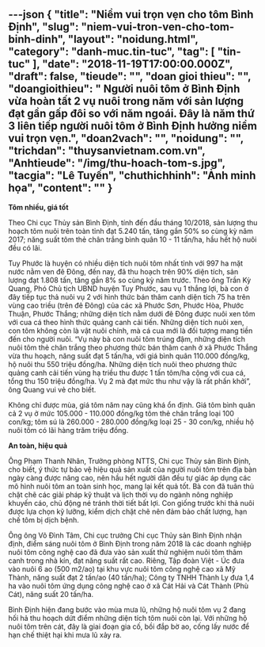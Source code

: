 ---json
{
    "title": "Niềm vui trọn vẹn cho tôm Bình Định",
    "slug": "niem-vui-tron-ven-cho-tom-binh-dinh",
    "layout": "noidung.html",
    "category": "danh-muc.tin-tuc",
    "tag": [
        "tin-tuc"
    ],
    "date": "2018-11-19T17:00:00.000Z",
    "draft": false,
    "tieude": "",
    "doan gioi thieu": "",
    "doangioithieu": " Người nuôi tôm ở Bình Định vừa hoàn tất 2 vụ nuôi trong năm với sản lượng đạt gần gấp đôi so với năm ngoái. Đây là năm thứ 3 liên tiếp người nuôi tôm ở Bình Định hưởng niềm vui trọn vẹn.",
    "doan2vach": "",
    "noidung": "",
    "trichdan": "thuysanvietnam.com.vn",
    "Anhtieude": "/img/thu-hoach-tom-s.jpg",
    "tacgia": "Lê Tuyến",
    "chuthichhinh": "Ảnh minh họa",
    "__content__": ""
}
---
<p><strong>T&ocirc;m nhiều, gi&aacute; tốt</strong></p>

<p>Theo Chi cục Thủy sản B&igrave;nh Định, t&iacute;nh đến đầu th&aacute;ng 10/2018, sản lượng thu hoạch t&ocirc;m nu&ocirc;i tr&ecirc;n to&agrave;n tỉnh đạt 5.240 t&acirc;́n, tăng gần 50% so c&ugrave;ng kỳ năm 2017; năng suất t&ocirc;m thẻ ch&acirc;n trắng b&igrave;nh qu&acirc;n 10 - 11 tấn/ha, hầu hết hộ nu&ocirc;i đều c&oacute; l&atilde;i.</p>

<p>Tuy Phước l&agrave; huyện c&oacute; nhiều diện t&iacute;ch nu&ocirc;i t&ocirc;m nhất tỉnh với 997 ha mặt nước nằm ven đ&ecirc; Đ&ocirc;ng, đến nay, đ&atilde; thu hoạch tr&ecirc;n 90% diện t&iacute;ch, sản lượng đạt 1.808 tấn, tăng gần 8% so c&ugrave;ng kỳ năm trước. Theo &ocirc;ng Trần Kỳ Quang, Ph&oacute; Chủ tịch UBND huyện Tuy Phước, sau vụ 1 thắng lợi, b&agrave; con ở đ&acirc;y tiếp tục thả nu&ocirc;i vụ 2 với h&igrave;nh thức b&aacute;n th&acirc;m canh diện t&iacute;ch 75 ha tr&ecirc;n v&ugrave;ng cao triều (tr&ecirc;n đ&ecirc; Đ&ocirc;ng) của c&aacute;c x&atilde; Phước Sơn, Phước H&ograve;a, Phước Thuận, Phước Thắng; những diện t&iacute;ch nằm dưới đ&ecirc; Đ&ocirc;ng được nu&ocirc;i xen t&ocirc;m với cua c&aacute; theo h&igrave;nh thức quảng canh cải tiến. Những diện t&iacute;ch nu&ocirc;i xen, con t&ocirc;m kh&ocirc;ng c&ograve;n l&agrave; vật nu&ocirc;i ch&iacute;nh, m&agrave; c&aacute; cua mới l&agrave; đối tượng mang tiền đến cho người nu&ocirc;i. &ldquo;Vụ n&agrave;y b&agrave; con nu&ocirc;i t&ocirc;m tr&uacute;ng đậm, những diện t&iacute;ch nu&ocirc;i t&ocirc;m thẻ ch&acirc;n trắng theo phương thức b&aacute;n th&acirc;m canh ở x&atilde; Phước Thắng vừa thu hoạch, năng suất đạt 5 tấn/ha, với gi&aacute; b&igrave;nh qu&acirc;n 110.000 đồng/kg, hộ nu&ocirc;i thu 550 triệu đồng/ha. Những diện t&iacute;ch nu&ocirc;i theo phương thức quảng canh cải tiến v&ugrave;ng hạ triều thu được 1 tấn t&ocirc;m/ha cộng với cua c&aacute;, tổng thu 150 triệu đồng/ha. Vụ 2 m&agrave; đạt mức thu như vậy l&agrave; rất phấn khởi&rdquo;, &ocirc;ng Quang vui vẻ cho biết.</p>

<p>Kh&ocirc;ng chỉ được m&ugrave;a, gi&aacute; t&ocirc;m năm nay cũng kh&aacute; ổn định. Gi&aacute; t&ocirc;m b&igrave;nh qu&acirc;n cả 2 vụ ở mức 105.000 - 110.000 đồng/kg t&ocirc;m thẻ ch&acirc;n trắng loại 100 con/kg; t&ocirc;m s&uacute; l&agrave; 260.000 - 280.000 đồng/kg loại 25 - 30 con/kg, nhiều hộ nu&ocirc;i t&ocirc;m c&oacute; l&atilde;i h&agrave;ng trăm triệu đồng.</p>

<p><strong>An to&agrave;n, hiệu quả</strong></p>

<p>&Ocirc;ng Phạm Thanh Nh&acirc;n, Trưởng ph&ograve;ng NTTS, Chi cục Thủy sản B&igrave;nh Định, cho biết, &yacute; thức tự bảo vệ hiệu quả sản xuất của người nu&ocirc;i t&ocirc;m tr&ecirc;n địa b&agrave;n ng&agrave;y c&agrave;ng được n&acirc;ng cao, n&ecirc;n hầu hết người d&acirc;n đều tự gi&aacute;c &aacute;p dụng c&aacute;c m&ocirc; h&igrave;nh nu&ocirc;i t&ocirc;m an to&agrave;n sinh học, mang lại kết quả tốt. B&agrave; con đ&atilde; tu&acirc;n thủ chặt chẽ c&aacute;c giải ph&aacute;p kỹ thuật v&agrave; lịch thời vụ do ng&agrave;nh n&ocirc;ng nghiệp khuyến c&aacute;o, chủ động n&eacute; tr&aacute;nh thời tiết bất lợi. Con giống trước khi thả nu&ocirc;i được lựa chọn kỹ lưỡng, kiểm dịch chặt chẽ n&ecirc;n đảm bảo chất lượng, hạn chế t&ocirc;m bị dịch bệnh.</p>

<p>&Ocirc;ng &ocirc;ng V&otilde; Đ&igrave;nh T&acirc;m, Chi cục trưởng Chi cục Thủy sản B&igrave;nh Định nhận định, điểm s&aacute;ng nu&ocirc;i t&ocirc;m ở B&igrave;nh Định trong năm 2018 l&agrave; c&aacute;c doanh nghiệp nu&ocirc;i t&ocirc;m c&ocirc;ng nghệ cao đ&atilde; đưa v&agrave;o sản xuất thử nghiệm nu&ocirc;i t&ocirc;m th&acirc;m canh trong nh&agrave; k&iacute;n, đạt năng suất rất cao. Ri&ecirc;ng, Tập đo&agrave;n Việt - &Uacute;c đưa v&agrave;o nu&ocirc;i 6 ao (500 m2/ao) tại khu vực nu&ocirc;i t&ocirc;m c&ocirc;ng nghệ cao x&atilde; Mỹ Th&agrave;nh, năng suất đạt 2 tấn/ao (40 tấn/ha); C&ocirc;ng ty TNHH Th&agrave;nh Ly đưa 1,4 ha v&agrave;o nu&ocirc;i t&ocirc;m ứng dụng c&ocirc;ng nghệ cao ở x&atilde; C&aacute;t Hải v&agrave; C&aacute;t Th&agrave;nh (Ph&ugrave; C&aacute;t), năng suất 20 tấn/ha.</p>

<p>B&igrave;nh Định hiện đang bước v&agrave;o m&ugrave;a mưa lũ, những hộ nu&ocirc;i t&ocirc;m vụ 2 đang hối hả thu hoạch dứt điểm những diện t&iacute;ch t&ocirc;m nu&ocirc;i c&ograve;n lại. Với những hộ nu&ocirc;i t&ocirc;m tr&ecirc;n c&aacute;t, đ&acirc;y l&agrave; giai đoạn gia cố, bồi đắp bờ ao, cống lấy nước để hạn chế thiệt hại khi mưa lũ xảy ra.&nbsp;</p>
